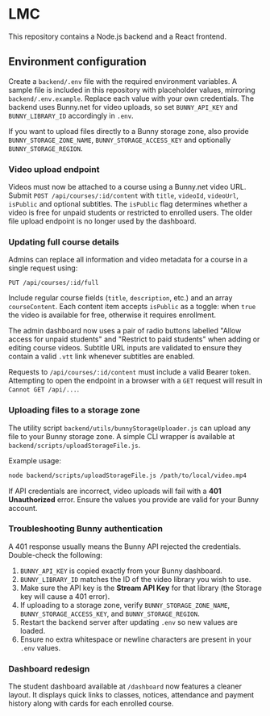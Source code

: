 # LMC

This repository contains a Node.js backend and a React frontend.

## Environment configuration

Create a `backend/.env` file with the required environment variables. A sample file is included in this repository with placeholder values, mirroring `backend/.env.example`. Replace each value with your own credentials. The backend uses Bunny.net for video uploads, so set `BUNNY_API_KEY` and `BUNNY_LIBRARY_ID` accordingly in `.env`.

If you want to upload files directly to a Bunny storage zone, also provide `BUNNY_STORAGE_ZONE_NAME`, `BUNNY_STORAGE_ACCESS_KEY` and optionally `BUNNY_STORAGE_REGION`.

### Video upload endpoint

Videos must now be attached to a course using a Bunny.net video URL. Submit
`POST /api/courses/:id/content` with `title`, `videoId`, `videoUrl`, `isPublic`
and optional subtitles. The `isPublic` flag determines whether a video is free
for unpaid students or restricted to enrolled users. The older file upload
endpoint is no longer used by the dashboard.

### Updating full course details

Admins can replace all information and video metadata for a course in a single
request using:

```
PUT /api/courses/:id/full
```

Include regular course fields (`title`, `description`, etc.) and an array
`courseContent`. Each content item accepts `isPublic` as a toggle: when `true`
the video is available for free, otherwise it requires enrollment.

The admin dashboard now uses a pair of radio buttons labelled
"Allow access for unpaid students" and "Restrict to paid students" when
adding or editing course videos. Subtitle URL inputs are validated to ensure
they contain a valid `.vtt` link whenever subtitles are enabled.

Requests to `/api/courses/:id/content` must include a valid Bearer token.
Attempting to open the endpoint in a browser with a `GET` request will result in
`Cannot GET /api/...`.

### Uploading files to a storage zone

The utility script `backend/utils/bunnyStorageUploader.js` can upload any file
to your Bunny storage zone. A simple CLI wrapper is available at
`backend/scripts/uploadStorageFile.js`.

Example usage:

```bash
node backend/scripts/uploadStorageFile.js /path/to/local/video.mp4
```


If API credentials are incorrect, video uploads will fail with a **401 Unauthorized** error. Ensure the values you provide are valid for your Bunny account.

### Troubleshooting Bunny authentication

A 401 response usually means the Bunny API rejected the credentials. Double-check the following:

1. `BUNNY_API_KEY` is copied exactly from your Bunny dashboard.
2. `BUNNY_LIBRARY_ID` matches the ID of the video library you wish to use.
3. Make sure the API key is the **Stream API Key** for that library (the Storage key will cause a 401 error).
4. If uploading to a storage zone, verify `BUNNY_STORAGE_ZONE_NAME`, `BUNNY_STORAGE_ACCESS_KEY`, and `BUNNY_STORAGE_REGION`.
5. Restart the backend server after updating `.env` so new values are loaded.
6. Ensure no extra whitespace or newline characters are present in your `.env` values.

### Dashboard redesign

The student dashboard available at `/dashboard` now features a cleaner layout. It displays quick links to classes, notices, attendance and payment history along with cards for each enrolled course.


